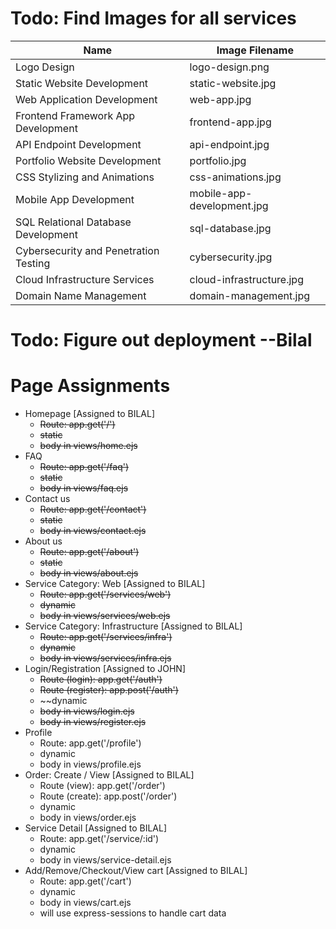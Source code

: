 # Todo: Find Images for all services
| Name                                   | Image Filename               |
|----------------------------------------|------------------------------|
| Logo Design                            | logo-design.png              |
| Static Website Development             | static-website.jpg           |
| Web Application Development            | web-app.jpg                  |
| Frontend Framework App Development     | frontend-app.jpg             |
| API Endpoint Development               | api-endpoint.jpg             |
| Portfolio Website Development          | portfolio.jpg                |
| CSS Stylizing and Animations           | css-animations.jpg           |
| Mobile App Development                 | mobile-app-development.jpg   |
| SQL Relational Database Development    | sql-database.jpg             |
| Cybersecurity and Penetration Testing  | cybersecurity.jpg            |
| Cloud Infrastructure Services          | cloud-infrastructure.jpg     |
| Domain Name Management                 | domain-management.jpg        |

# Todo: Figure out deployment --Bilal

# Page Assignments
- Homepage [Assigned to BILAL]
    - ~~Route: app.get('/')~~
    - ~~static~~
    - ~~body in views/home.ejs~~
- FAQ
    - ~~Route: app.get('/faq')~~
    - ~~static~~
    - ~~body in views/faq.ejs~~
- Contact us
    - ~~Route: app.get('/contact')~~
    - ~~static~~
    - ~~body in views/contact.ejs~~
- About us
    - ~~Route: app.get('/about')~~
    - ~~static~~
    - ~~body in views/about.ejs~~
- Service Category: Web [Assigned to BILAL]
    - ~~Route: app.get('/services/web')~~
    - ~~dynamic~~
    - ~~body in views/services/web.ejs~~
- Service Category: Infrastructure [Assigned to BILAL]
    - ~~Route: app.get('/services/infra')~~
    - ~~dynamic~~
    - ~~body in views/services/infra.ejs~~
- Login/Registration [Assigned to JOHN]
    - ~~Route (login): app.get('/auth')~~
    - ~~Route (register): app.post('/auth')~~
    - ~~dynamic
    - ~~body in views/login.ejs~~
    - ~~body in views/register.ejs~~
- Profile
    - Route: app.get('/profile')
    - dynamic
    - body in views/profile.ejs
- Order: Create / View [Assigned to BILAL]
    - Route (view): app.get('/order')
    - Route (create): app.post('/order')
    - dynamic
    - body in views/order.ejs
- Service Detail [Assigned to BILAL]
    - Route: app.get('/service/:id')
    - dynamic
    - body in views/service-detail.ejs
- Add/Remove/Checkout/View cart [Assigned to BILAL]
    - Route: app.get('/cart')
    - dynamic
    - body in views/cart.ejs
    - will use express-sessions to handle cart data

